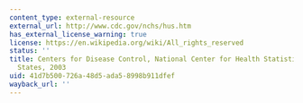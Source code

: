 ```yaml
---
content_type: external-resource
external_url: http://www.cdc.gov/nchs/hus.htm
has_external_license_warning: true
license: https://en.wikipedia.org/wiki/All_rights_reserved
status: ''
title: Centers for Disease Control, National Center for Health Statistics, United
  States, 2003
uid: 41d7b500-726a-48d5-ada5-8998b911dfef
wayback_url: ''
---
```


